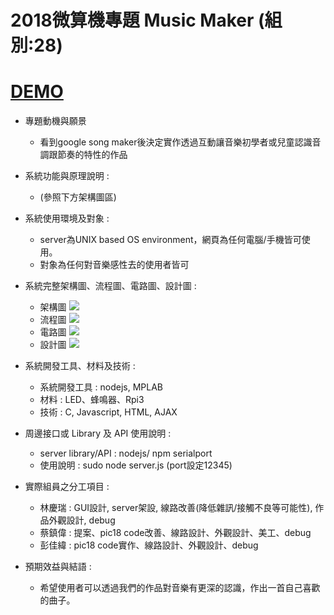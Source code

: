 # 2018微算機專題 Music Maker (組別:28)

<h1><a href=""https://youtu.be/JIX0cNqM830>DEMO</a></h1>

- 專題動機與願景
    - 看到google song maker後決定實作透過互動讓音樂初學者或兒童認識音調跟節奏的特性的作品
- 系統功能與原理說明 : 
    - (參照下方架構圖區)
- 系統使用環境及對象 : 
    - server為UNIX based OS environment，網頁為任何電腦/手機皆可使用。
    - 對象為任何對音樂感性去的使用者皆可
- 系統完整架構圖、流程圖、電路圖、設計圖 : 
    - 架構圖
    ![](https://i.imgur.com/fyTRGem.png)
    - 流程圖
    ![](https://i.imgur.com/fS58bVA.png)
    - 電路圖
    ![](https://i.imgur.com/yofXbip.png)
    - 設計圖
    ![](https://i.imgur.com/m3ftSUv.jpg)

- 系統開發工具、材料及技術 :
    - 系統開發工具 : nodejs, MPLAB
    - 材料 : LED、蜂鳴器、Rpi3
    - 技術 : C, Javascript, HTML, AJAX
- 周邊接口或 Library 及 API 使用說明 : 
    - server library/API : nodejs/ npm serialport
    - 使用說明 : sudo node server.js (port設定12345)
- 實際組員之分工項目 : 
    - 林慶瑞 : GUI設計, server架設, 線路改善(降低雜訊/接觸不良等可能性), 作品外觀設計, debug
    - 蔡鎮偉 : 提案、pic18 code改善、線路設計、外觀設計、美工、debug
    - 彭佳緯 : pic18 code實作、線路設計、外觀設計、debug
- 預期效益與結語 : 
    - 希望使用者可以透過我們的作品對音樂有更深的認識，作出一首自己喜歡的曲子。

